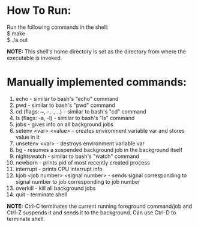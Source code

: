 # How To Run:

Run the following commands in the shell:<br>
$ make <br>
$ ./a.out

**NOTE:** This shell's home directory is set as the directory from where the executable is invoked.

# Manually implemented commands:

1. echo - similar to bash's "echo" command
1. pwd - similar to bash's "pwd" command
1. cd (flags: ~, -, ., ..) - similar to bash's "cd" command
1. ls (flags: -a, -l) - similar to bash's "ls" command
1. jobs - gives info on all background jobs
1. setenv \<var> \<value> - creates environment variable var and stores value in it
1. unsetenv \<var> - destroys environment variable var
1. bg - resumes a suspended background job in the background itself
1. nightswatch - similar to bash's "watch" command
1. newborn - prints pid of most recently created process
1. interrupt - prints CPU interrupt info
1. kjob \<job number> \<signal number> - sends signal corresponding to signal number to job corresponding to job number
1. overkill - kill all background jobs
1. quit - terminate shell

**NOTE:** Ctrl-C terminates the current running foreground command/job and Ctrl-Z suspends it and sends it to the background. Can use Ctrl-D to terminate shell.
